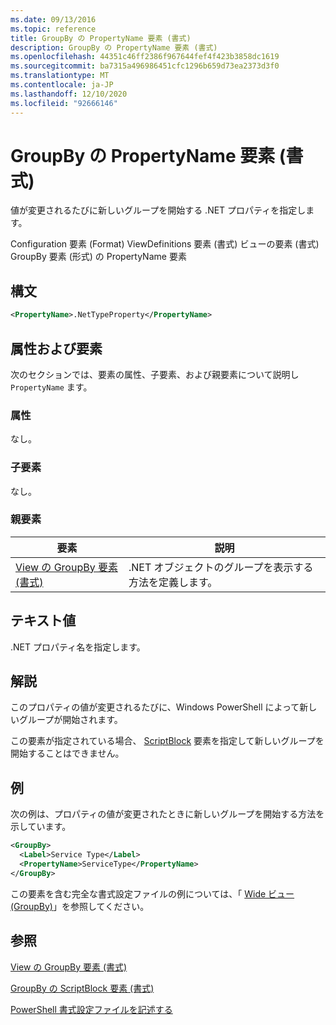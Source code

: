 ```yaml
---
ms.date: 09/13/2016
ms.topic: reference
title: GroupBy の PropertyName 要素 (書式)
description: GroupBy の PropertyName 要素 (書式)
ms.openlocfilehash: 44351c46ff2386f967644fef4f423b3858dc1619
ms.sourcegitcommit: ba7315a496986451cfc1296b659d73ea2373d3f0
ms.translationtype: MT
ms.contentlocale: ja-JP
ms.lasthandoff: 12/10/2020
ms.locfileid: "92666146"
---
```

# <a name="propertyname-element-for-groupby-format"></a>GroupBy の PropertyName 要素 (書式)

値が変更されるたびに新しいグループを開始する .NET プロパティを指定します。

Configuration 要素 (Format) ViewDefinitions 要素 (書式) ビューの要素 (書式) GroupBy 要素 (形式) の PropertyName 要素

## <a name="syntax"></a>構文

```xml
<PropertyName>.NetTypeProperty</PropertyName>
```

## <a name="attributes-and-elements"></a>属性および要素

次のセクションでは、要素の属性、子要素、および親要素について説明し `PropertyName` ます。

### <a name="attributes"></a>属性

なし。

### <a name="child-elements"></a>子要素

なし。

### <a name="parent-elements"></a>親要素

|要素|説明|
|-------------|-----------------|
|[View の GroupBy 要素 (書式)](./groupby-element-for-view-format.md)|.NET オブジェクトのグループを表示する方法を定義します。|

## <a name="text-value"></a>テキスト値

.NET プロパティ名を指定します。

## <a name="remarks"></a>解説

このプロパティの値が変更されるたびに、Windows PowerShell によって新しいグループが開始されます。

この要素が指定されている場合、 [ScriptBlock](./scriptblock-element-for-groupby-format.md) 要素を指定して新しいグループを開始することはできません。

## <a name="example"></a>例

次の例は、プロパティの値が変更されたときに新しいグループを開始する方法を示しています。

```xml
<GroupBy>
  <Label>Service Type</Label>
  <PropertyName>ServiceType</PropertyName>
</GroupBy>

```

この要素を含む完全な書式設定ファイルの例については、「 [Wide ビュー (GroupBy)](./wide-view-groupby.md)」を参照してください。

## <a name="see-also"></a>参照

[View の GroupBy 要素 (書式)](./groupby-element-for-view-format.md)

[GroupBy の ScriptBlock 要素 (書式)](./scriptblock-element-for-groupby-format.md)

[PowerShell 書式設定ファイルを記述する](./writing-a-powershell-formatting-file.md)
